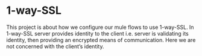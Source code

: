 # 1-way-SSL
This project is about how we configure our mule flows to use 1-way-SSL. 
In 1-way-SSL server provides identity to the client i.e. server is validating its identity, then providing an encrypted means of communication. 
Here we are not concerned with the client’s identity.
